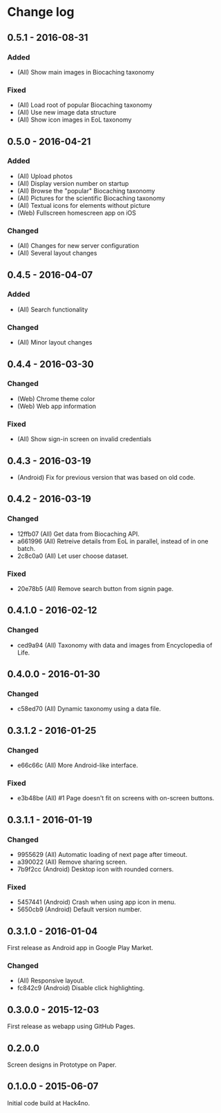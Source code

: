 # Change log

## 0.5.1 - 2016-08-31

### Added
- (All) Show main images in Biocaching taxonomy

### Fixed
- (All) Load root of popular Biocaching taxonomy
- (All) Use new image data structure
- (All) Show icon images in EoL taxonomy

## 0.5.0 - 2016-04-21

### Added
- (All) Upload photos
- (All) Display version number on startup
- (All) Browse the "popular" Biocaching taxonomy
- (All) Pictures for the scientific Biocaching taxonomy
- (All) Textual icons for elements without picture
- (Web) Fullscreen homescreen app on iOS

### Changed
- (All) Changes for new server configuration
- (All) Several layout changes

## 0.4.5 - 2016-04-07

### Added
- (All) Search functionality

### Changed
- (All) Minor layout changes

## 0.4.4 - 2016-03-30

### Changed
- (Web) Chrome theme color
- (Web) Web app information

### Fixed
- (All) Show sign-in screen on invalid credentials

## 0.4.3 - 2016-03-19

- (Android) Fix for previous version that was based on old code.

## 0.4.2 - 2016-03-19

### Changed
- 12ffb07 (All) Get data from Biocaching API.
- a661996 (All) Retreive details from EoL in parallel, instead of in one batch.
- 2c8c0a0 (All) Let user choose dataset.

### Fixed
- 20e78b5 (All) Remove search button from signin page.

## 0.4.1.0 - 2016-02-12

### Changed
- ced9a94 (All) Taxonomy with data and images from Encyclopedia of Life.

## 0.4.0.0 - 2016-01-30

### Changed
- c58ed70 (All) Dynamic taxonomy using a data file.

## 0.3.1.2 - 2016-01-25

### Changed
- e66c66c (All) More Android-like interface.

### Fixed
- e3b48be (All) #1 Page doesn't fit on screens with on-screen buttons. 

## 0.3.1.1 - 2016-01-19

### Changed
- 9955629 (All) Automatic loading of next page after timeout.
- a390022 (All) Remove sharing screen.
- 7b9f2cc (Android) Desktop icon with rounded corners.

### Fixed
- 5457441 (Android) Crash when using app icon in menu.
- 5650cb9 (Android) Default version number.

## 0.3.1.0 - 2016-01-04

First release as Android app in Google Play Market.

### Changed
- (All) Responsive layout.
- fc842c9 (Android) Disable click highlighting.

## 0.3.0.0 - 2015-12-03

First release as webapp using GitHub Pages.

## 0.2.0.0

Screen designs in Prototype on Paper.

## 0.1.0.0 - 2015-06-07

Initial code build at Hack4no.
